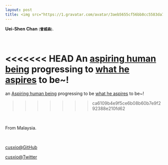 ```yaml
---
layout: post
title: <img src="https://1.gravatar.com/avatar/3aeb5655cf56bb8cc5583da71c757dc4?d=https%3A%2F%2Fidenticons.github.com%2Ff1834dbb1aec7fa9355ef4da9d254b62.png&r=x&s=300" class="avatar" />About 
---
```


**Uei-Shen Chan** <small>(**曾威森**)</small>. 

<br />

<<<<<<< HEAD
An [aspiring human being](http://norvig.com/21-days.html) progressing to [what he aspires](http://www.youtube.com/watch?v=H14bBuluwB8) to be~!
=======
an [Aspiring human being](http://norvig.com/21-days.html) progressing to be [what he aspires](http://www.youtube.com/watch?v=H14bBuluwB8) to be~!
>>>>>>> ca6109b4e9f5ce6b08b60b7e9f292388e210fd62

<br />

From Malaysia.

<br />

[cusxio@GitHub](https://github.com/cusxio)

[cusxio@Twitter](https://twitter.com/cusxio)


<br />
